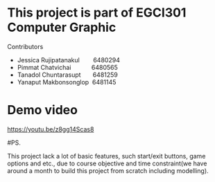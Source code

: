 # This project is part of EGCI301 Computer Graphic

Contributors

- Jessica Rujipatanakul &nbsp;&nbsp;&nbsp;&nbsp;&nbsp;&nbsp;&nbsp;6480294
- Pimmat Chatvichai &nbsp;&nbsp;&nbsp;&nbsp;&nbsp;&nbsp;&nbsp;&nbsp;&nbsp;&nbsp;&nbsp;6480565
- Tanadol Chuntarasupt &nbsp;&nbsp;&nbsp;&nbsp;&nbsp;&nbsp;6481259
- Yanaput Makbonsonglop &nbsp;6481145

# Demo video

https://youtu.be/z8gg14Scas8


#PS.

This project lack a lot of basic features, such start/exit buttons, game options and etc., due to course objective and time constraint(we have around a month to build this project from scratch including modelling).
